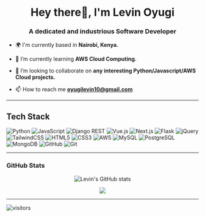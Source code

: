 <h1 align="center">Hey there👋, I'm Levin Oyugi</h1>
<h3 align="center">A dedicated and industrious Software Developer</h3>



- 🌍 I'm currently based in **Nairobi, Kenya.**

- 🌱 I’m currently learning **AWS Cloud Computing.**

- 👯 I’m looking to collaborate on **any interesting Python/Javascript/AWS Cloud projects.**

- 📫 How to reach me **oyugilevin10@gmail.com**

---

## Tech Stack

![Python](https://img.shields.io/badge/python-3670A0?style=for-the-badge&logo=python&logoColor=ffdd54)
![JavaScript](https://img.shields.io/badge/javascript-F7DF1E?style=for-the-badge&logo=javascript&logoColor=black)
![Django REST](https://img.shields.io/badge/django%20rest-092E20?style=for-the-badge&logo=django&logoColor=white)
![Vue.js](https://img.shields.io/badge/vue.js-35495E?style=for-the-badge&logo=vue.js&logoColor=4FC08D)
![Next.js](https://img.shields.io/badge/next.js-000000?style=for-the-badge&logo=next.js&logoColor=white)
![Flask](https://img.shields.io/badge/flask-000000?style=for-the-badge&logo=flask&logoColor=white)
![jQuery](https://img.shields.io/badge/jquery-0769AD?style=for-the-badge&logo=jquery&logoColor=white)
![TailwindCSS](https://img.shields.io/badge/tailwindcss-06B6D4?style=for-the-badge&logo=tailwindcss&logoColor=white)
![HTML5](https://img.shields.io/badge/html5-E34F26?style=for-the-badge&logo=html5&logoColor=white)
![CSS3](https://img.shields.io/badge/css3-1572B6?style=for-the-badge&logo=css3&logoColor=white)
![AWS](https://img.shields.io/badge/aws-232F3E?style=for-the-badge&logo=amazonaws&logoColor=FF9900)
![MySQL](https://img.shields.io/badge/mysql-4479A1?style=for-the-badge&logo=mysql&logoColor=white)
![PostgreSQL](https://img.shields.io/badge/postgresql-4169E1?style=for-the-badge&logo=postgresql&logoColor=white)
![MongoDB](https://img.shields.io/badge/mongodb-47A248?style=for-the-badge&logo=mongodb&logoColor=white)
![GitHub](https://img.shields.io/badge/github-181717?style=for-the-badge&logo=github&logoColor=white)
![Git](https://img.shields.io/badge/git-F05032?style=for-the-badge&logo=git&logoColor=white)

---

### GitHub Stats

<p align="center">
  <img src="https://github-readme-stats.vercel.app/api?username=Levin010&show_icons=true&theme=tokyonight" alt="Levin's GitHub stats" />
</p>

<p align="center">
  <img src="https://github-readme-stats.vercel.app/api/top-langs/?username=Levin010&layout=compact&theme=tokyonight" />
</p>

---

![visitors](https://visitor-badge.laobi.icu/badge?page_id=levinomwenga.levinomwenga)
